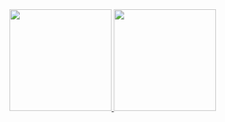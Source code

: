 <div>
<a href="https://github.com/MarcosChevis">
<img height="180em" src="https://github-readme-stats.vercel.app/api/top-langs/?username=MarcosChevis&layout=compact&langs_count=7&theme=dark"/>
<img height="180em" src="https://github-readme-stats.vercel.app/api?username=MarcosChevis&show_icons=true&theme=dracula&include_all_commits=true&count_private=true"/>
</div>
